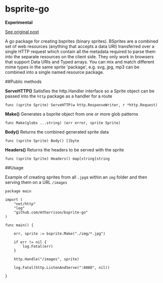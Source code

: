 bsprite-go
==========

**Experimental**

[See original post](matt-harrison.com/bsprites-a-new-way-of-serving-combined-resources-with-arraybuffer-and-data-uris/)

A go package for creating bsprites (binary sprites). BSprites are a combined set of web resources (anything that accepts a data URI) transferred over a single HTTP request which contain all the metadata required to parse them into the separate resources on the client side. They only work in browsers that support Data URIs and Typed arrays. You can mix and match different mime types in the same sprite 'package', e.g. svg, jpg, mp3 can be combined into a single named resource package.

##Public methods

**ServeHTTP()** Satisfies the http.Handler interface so a Sprite object can be passed
into the `http` package as a handler for a route

    func (sprite Sprite) ServeHTTP(w http.ResponseWriter, r *http.Request)

**Make()** Generates a bsprite object from one or more glob patterns

    func Make(globs ...string) (err error, sprite Sprite)
    
**Body()** Returns the combined generated sprite data   

    func (sprite Sprite) Body() []byte

**Headers()** Returns the headers to be served with the sprite  
    
    func (sprite Sprite) Headers() map[string]string

##Usage

Example of creating sprites from all `.jpg`s within an `img` folder and then serving them on a URL `/images`

    package main

    import (
        "net/http"
        "log"
        "github.com/mtharrison/bsprite-go"
    )

    func main() {

        err, sprite := bsprite.Make("./img/*.jpg")

        if err != nil {
            log.Fatal(err)
        }

        http.Handle("/images", sprite)

        log.Fatal(http.ListenAndServe(":8080", nil))

    }
